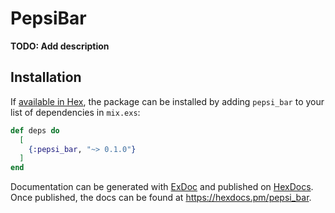 # PepsiBar

**TODO: Add description**

## Installation

If [available in Hex](https://hex.pm/docs/publish), the package can be installed
by adding `pepsi_bar` to your list of dependencies in `mix.exs`:

```elixir
def deps do
  [
    {:pepsi_bar, "~> 0.1.0"}
  ]
end
```

Documentation can be generated with [ExDoc](https://github.com/elixir-lang/ex_doc)
and published on [HexDocs](https://hexdocs.pm). Once published, the docs can
be found at <https://hexdocs.pm/pepsi_bar>.

